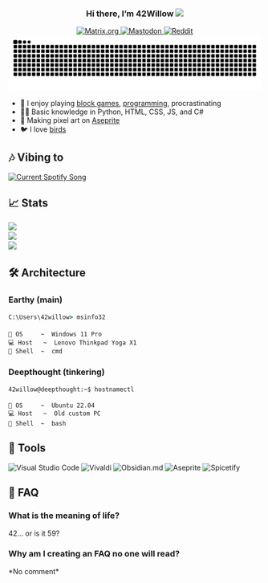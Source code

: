 <!-- Credit to https://github.com/tthn0/tthn0 for README idea -->

<h3 align="center">Hi there, I’m 42Willow <img src="https://media.giphy.com/media/hvRJCLFzcasrR4ia7z/giphy.gif" width="20px"></h3>

<div align="center">
  <a href="https://matrix.to/#/@42willow:matrix.org">
    <img src="https://img.shields.io/badge/matrix-black?style=flat&logo=matrix" alt="Matrix.org">
  </a>
  <a href="https://mastodon.social/@42willow">
    <img src="https://img.shields.io/badge/mastodon-%236364FF?style=flat&logo=mastodon&logoColor=white" alt="Mastodon">
  </a>
  <a href="https://reddit.com/u/42willow">
    <img src="https://img.shields.io/badge/reddit-%23FF4500?style=flat&logo=reddit&logoColor=white" alt="Reddit">
  </a>
</div>

<picture>
  <source media="(prefers-color-scheme: dark)" srcset="https://raw.githubusercontent.com/42willow/42willow/output/github-contribution-grid-snake-dark.svg">
  <source media="(prefers-color-scheme: light)" srcset="https://raw.githubusercontent.com/42willow/42willow/output/github-contribution-grid-snake.svg">
  <img alt="github contribution grid snake animation" src="https://raw.githubusercontent.com/42willow/42willow/output/github-contribution-grid-snake.svg">
</picture>

* :seedling: I enjoy playing [block games](https://prismlauncher.org), [programming](https://code.visualstudio.com), procrastinating
* :technologist: Basic knowledge in Python, HTML, CSS, JS, and C#
* :art: Making pixel art on [Aseprite](https://github.com/aseprite/aseprite)
* :bird: I love [birds](https://ebird.org)

## 🎶 Vibing to
<a href="https://open.spotify.com/user/31dbqzfllsx6t6reikmjcnvjdr4e?si=2c59b84236f14b63" target="_blank">
  <img src="https://spotify-readme-n30k31uw0-42mockingjay.vercel.app/api?theme=dark&rainbow=true" alt="Current Spotify Song">
</a>

## 📈 Stats

<div>
  <img src="https://github-readme-stats.vercel.app/api?username=42willow&show_icons=true&rank_icon=github&include_all_commits=true&show=discussions_starte&count_private=true&hide_border=true&bg_color=161B22&text_color=c9d1d9&title_color=50a6ff&icon_color=3572a5d&card_width=495" />
</div>

<div>
  <img src="https://github-readme-stats.vercel.app/api/top-langs/?username=42willow&langs_count=8&layout=compact&hide_border=true&bg_color=161B22&text_color=c9d1d9&title_color=50a6ff&icon_color=3572a5&card_width=495"/>
</div>

<div>
 <img src="http://github-readme-streak-stats.herokuapp.com?user=42willow&theme=dark&hide_border=true&background=161B22&ring=50A6FF&fire=FF9022&currStreakLabel=FFFFFF&card_width=495">
</div>

## 🛠 Architecture
### Earthy (main)
```cmd
C:\Users\42willow> msinfo32

💾 OS     ~  Windows 11 Pro
💻 Host   ~  Lenovo Thinkpad Yoga X1
💽 Shell  ~  cmd
```
### Deepthought (tinkering)
```console
42willow@deepthought:~$ hostnamectl

💾 OS     ~  Ubuntu 22.04
💻 Host   ~  Old custom PC
💽 Shell  ~  bash
```
<!--
```
C:\Users\42willow>systeminfo

Host Name:                 EARTHY
OS Name:                   Microsoft Windows 11 Pro
OS Version:                10.0.22621 N/A Build 22621
OS Manufacturer:           Microsoft Corporation
OS Configuration:          Standalone Workstation
OS Build Type:             Multiprocessor Free
```
```
C:\Users\42willow>SET Processor
PROCESSOR_ARCHITECTURE=AMD64
PROCESSOR_IDENTIFIER=Intel64 Family 6 Model 142 Stepping 12, GenuineIntel
PROCESSOR_LEVEL=6
PROCESSOR_REVISION=8e0c
```
-->

## 🔨 Tools
<!--
### Languages
![HTML5](https://img.shields.io/badge/html5-%23E34F26.svg?style=for-the-badge&logo=html5&logoColor=white)
![CSS3](https://img.shields.io/badge/css3-%231572B6.svg?style=for-the-badge&logo=css3&logoColor=white)
![JavaScript](https://img.shields.io/badge/javascript-%23323330.svg?style=for-the-badge&logo=javascript&logoColor=%23F7DF1E)
![C#](https://img.shields.io/badge/c%23-%23239120.svg?style=for-the-badge&logo=c-sharp&logoColor=white)
![Python](https://img.shields.io/badge/python-%233776AB?style=for-the-badge&logo=python&logoColor=white)
![Micropython](https://img.shields.io/badge/micropython-%232B2728?style=for-the-badge&logo=micropython&logoColor=white)
![Arduino C++](https://img.shields.io/badge/Arduino_C%2B%2B-%2300979D?style=for-the-badge&logo=arduino&logoColor=white)
![Lua](https://img.shields.io/badge/lua-%232C2D72?style=for-the-badge&logo=lua&logoColor=white)
![Java](https://img.shields.io/badge/java-%23F80000?style=for-the-badge&logo=oracle&logoColor=white)

### Apps
![Unity](https://img.shields.io/badge/unity-%23000000.svg?style=for-the-badge&logo=unity&logoColor=white)
-->
![Visual Studio Code](https://img.shields.io/badge/Visual%20Studio%20Code-0078d7.svg?style=for-the-badge&logo=visual-studio-code&logoColor=white&labelColor=black)
![Vivaldi](https://img.shields.io/badge/vivaldi-%23EF3939?style=for-the-badge&logo=vivaldi&logoColor=white&labelColor=black)
![Obsidian.md](https://img.shields.io/badge/obsidian.md-%237C3AED?style=for-the-badge&logo=obsidian&logoColor=white&labelColor=black)
![Aseprite](https://img.shields.io/badge/aseprite-%23544450?style=for-the-badge&logo=aseprite&logoColor=white&labelColor=black)
![Spicetify](https://img.shields.io/badge/spicetify-%231DB954?style=for-the-badge&logo=spotify&logoColor=white&labelColor=black)
<!--
![Element.io](https://img.shields.io/badge/element-%230DBD8B?style=for-the-badge&logo=element&logoColor=white)
![Prism Launcher](https://img.shields.io/badge/prism_launcher-%2362B47A?style=for-the-badge&logoColor=white)
![Adobe CC](https://img.shields.io/badge/adobe_cc-%23DA1F26?style=for-the-badge&logo=adobecreativecloud&logoColor=white)
![Canva](https://img.shields.io/badge/canva-%2300C4CC?style=for-the-badge&logo=canva&logoColor=white)

### OS
![Windows](https://img.shields.io/badge/windows-%230078D4?style=for-the-badge&logo=windows11&logoColor=white)
![Raspberry Pi](https://img.shields.io/badge/raspberry_pi-%23A22846?style=for-the-badge&logo=raspberrypi&logoColor=white)
![Ubuntu](https://img.shields.io/badge/ubuntu-%23E95420?style=for-the-badge&logo=ubuntu&logoColor=white)
-->

## 📃 FAQ
### What is the meaning of life?
42... or is it 59?
### Why am I creating an FAQ no one will read?
\*No comment\*
